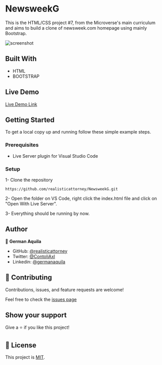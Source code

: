 # NewsweekG

This is the HTML/CSS project #7, from the Microverse's main curriculum and aims to build a clone of newsweek.com homepage using mainly Bootstrap. 

![screenshot](./img/screenshot2.png)

## Built With

- HTML
- BOOTSTRAP

## Live Demo

[Live Demo Link](https://raw.githack.com/realisticattorney/NewsweekG/feature2/index.html) 

## Getting Started

To get a local copy up and running follow these simple example steps.

### Prerequisites

- Live Server plugin for Visual Studio Code 

### Setup

1- Clone the repository
```
https://github.com/realisticattorney/NewsweekG.git
```

2- Open the folder on VS Code, right click the index.html file and click on "Open With Live Server".

3- Everything should be running by now. 


## Author

👤 **German Aquila** 
- GitHub: [@realisticattorney](https://github.com/realisticattorney) 
- Twitter: [@ContoliAxl](https://www.twitter.com/contoliaxl)
- Linkedin: [@germanaquila](https://www.linkedin.com/in/german-aquila-55a9171b5/)  


## 🤝 Contributing

Contributions, issues, and feature requests are welcome!

Feel free to check the [issues page](https://github.com/realisticattorney/NewsweekG/issues)

## Show your support

Give a ⭐️ if you like this project!

## 📝 License

This project is [MIT](./LICENSE).

